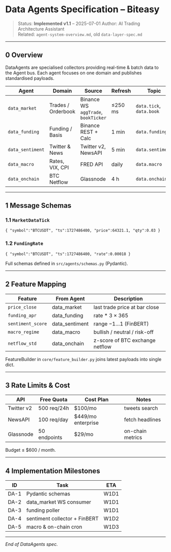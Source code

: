 # Data Agents Specification – Biteasy

> Status: **Implemented v1.1** – 2025-07-01
> Author: AI Trading Architecture Assistant  
> Related: `agent-system-overview.md`, old `data-layer-spec.md`

---

## 0  Overview

DataAgents are specialised collectors providing real-time & batch data to the Agent bus.  Each agent focuses on one domain and publishes standardised payloads.

| Agent | Domain | Source | Refresh | Topic |
|-------|--------|--------|---------|-------|
| `data_market` | Trades / Orderbook | Binance WS `aggTrade`, `bookTicker` | ≤250 ms | `data.tick`, `data.book` |
| `data_funding` | Funding / Basis | Binance REST + Calc | 1 min | `data.funding` |
| `data_sentiment` | Twitter & News | Twitter v2, NewsAPI | 5 min | `data.sentiment` |
| `data_macro` | Rates, VIX, CPI | FRED API | daily | `data.macro` |
| `data_onchain` | BTC Netflow | Glassnode | 4 h | `data.onchain` |

---

## 1  Message Schemas

### 1.1 `MarketDataTick`
```jsonc
{ "symbol":"BTCUSDT", "ts":1727486400, "price":64321.1, "qty":0.03 }
```

### 1.2 `FundingRate`
```jsonc
{ "symbol":"BTCUSDT", "ts":1727486400, "rate":0.00018 }
```

Full schemas defined in `src/agents/schemas.py` (Pydantic).

---

## 2  Feature Mapping

| Feature | From Agent | Description |
|---------|------------|-------------|
| `price_close` | data_market | last trade price at bar close |
| `funding_apr` | data_funding | rate * 3 × 365 |
| `sentiment_score` | data_sentiment | range −1…1 (FinBERT) |
| `macro_regime` | data_macro | bullish / neutral / risk-off |
| `netflow_std` | data_onchain | z-score of BTC exchange netflow |

FeatureBuilder in `core/feature_builder.py` joins latest payloads into single dict.

---

## 3  Rate Limits & Cost

| API | Free Quota | Cost Plan | Notes |
|-----|-----------|-----------|-------|
| Twitter v2 | 500 req/24h | $100/mo | tweets search |
| NewsAPI | 100 req/day | $449/mo enterprise | fetch headlines |
| Glassnode | 50 endpoints | $29/mo | on-chain metrics |

Budget ≤ $600 / month.

---

## 4  Implementation Milestones

| ID | Task | ETA |
|----|------|-----|
| DA-1 | Pydantic schemas | W1D1 |
| DA-2 | data_market WS consumer | W1D1 |
| DA-3 | funding poller | W1D1 |
| DA-4 | sentiment collector + FinBERT | W1D2 |
| DA-5 | macro & on-chain cron | W1D3 |

---

*End of DataAgents spec.* 